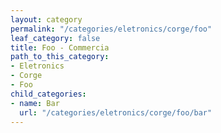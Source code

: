 ```yaml
---
layout: category
permalink: "/categories/eletronics/corge/foo"
leaf_category: false
title: Foo - Commercia
path_to_this_category:
- Eletronics
- Corge
- Foo
child_categories:
- name: Bar
  url: "/categories/eletronics/corge/foo/bar"
---
```

